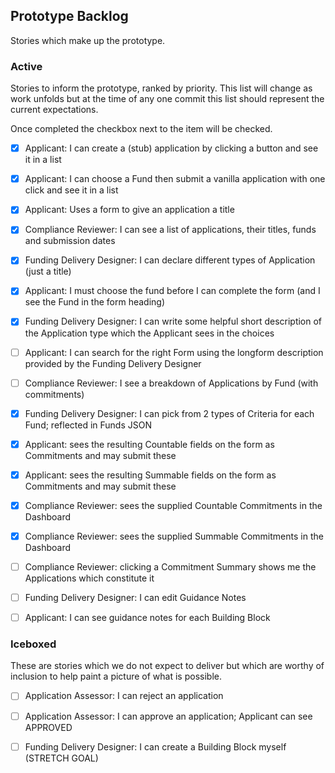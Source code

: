 
## Prototype Backlog

Stories which make up the prototype.

### Active

Stories to inform the prototype, ranked by priority. This list will change as work unfolds but at
the time of any one commit this list should represent the current expectations.

Once completed the checkbox next to the item will be checked.

- [x] Applicant: I can create a (stub) application by clicking a button and see it in a list

- [x] Applicant: I can choose a Fund then submit a vanilla application with one click and see it in a list

- [x] Applicant: Uses a form to give an application a title

- [x] Compliance Reviewer: I can see a list of applications, their titles, funds and submission dates

- [x] Funding Delivery Designer: I can declare different types of Application (just a title)

- [x] Applicant: I must choose the fund before I can complete the form (and I see the Fund in the form heading)

- [x] Funding Delivery Designer: I can write some helpful short description of the Application type which the Applicant sees in the choices

- [ ] Applicant: I can search for the right Form using the longform description provided by the Funding Delivery Designer

- [ ] Compliance Reviewer: I see a breakdown of Applications by Fund (with commitments)

- [x] Funding Delivery Designer: I can pick from 2 types of Criteria for each Fund; reflected in Funds JSON

- [x] Applicant: sees the resulting Countable fields on the form as Commitments and may submit these

- [x] Applicant: sees the resulting Summable fields on the form as Commitments and may submit these

- [x] Compliance Reviewer: sees the supplied Countable Commitments in the Dashboard

- [x] Compliance Reviewer: sees the supplied Summable Commitments in the Dashboard

- [ ] Compliance Reviewer: clicking a Commitment Summary shows me the Applications which constitute it

- [ ] Funding Delivery Designer: I can edit Guidance Notes

- [ ] Applicant: I can see guidance notes for each Building Block


### Iceboxed

These are stories which we do not expect to deliver but which are worthy of inclusion to help
paint a picture of what is possible.

- [ ] Application Assessor: I can reject an application

- [ ] Application Assessor: I can approve an application; Applicant can see APPROVED

- [ ] Funding Delivery Designer: I can create a Building Block myself (STRETCH GOAL)
